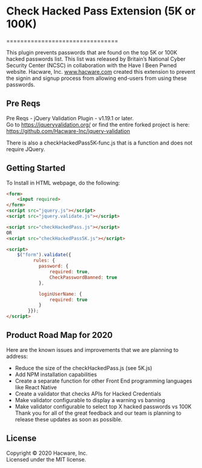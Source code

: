# Check Hacked Pass Extension (5K or 100K)
================================

This plugin prevents passwords that are found on the top 5K or 100K hacked passwords list. This list was released by Britain’s National Cyber Security Center (NCSC) in collaboration with the Have I Been Pwned website. 
Hacware, Inc. www.hacware.com created this extension to prevent the signin and signup process from allowing end-users from using these passwords.

## Pre Reqs
Pre Reqs - jQuery Validation Plugin - v1.19.1 or later.  
Go to https://jqueryvalidation.org/ or find the entire forked project is here: https://github.com/Hacware-Inc/jquery-validation

There is also a checkHackedPass5K-func.js that is a function and does not require JQuery.

## Getting Started
To Install in HTML webpage, do the following:
```html
<form>
	<input required>
</form>
<script src="jquery.js"></script>
<script src="jquery.validate.js"></script>

<script src="checkHackedPass.js"></script>
OR
<script src="checkHackedPass5K.js"></script>

<script>
    $("form").validate({
          rules: {
            password: {
                required: true,
                CheckPasswordBanned: true
            },

            loginUserName: {
                required: true
            }
        }});
</script>
```
## Product Road Map for 2020
Here are the known issues and improvements that we are planning to address:
* Reduce the size of the checkHackedPass.js (see 5K.js)
* Add NPM installation capabilities
* Create a separate function for other Front End programming languages like React Native
* Create a validator that checks APIs for Hacked Credentials
* Make validator configurable to display a warning vs banning
* Make validator configurable to select top X hacked passwords vs 100K
Thank you for all of the great feedback and our team is planning to release these updates as soon as possible. 

## License
Copyright &copy; 2020 Hacware, Inc.<br>
Licensed under the MIT license.

